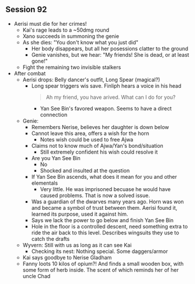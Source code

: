 ## Session 92
* Aerisi must die for her crimes!
  * Kai's rage leads to a ~50dmg round
  * Xano succeeds in summoning the genie
  * As she dies: "You don't know what you just did"
    * Her body disappears, but all her posessions clatter to the ground
    * Genie vanishes, but we hear: "My friends! She is dead, or at least gone!"
  * Fight the remaining two invisible stalkers
* After combat
  * Aerisi drops: Belly dancer's outfit, Long Spear (magical?)
    * Long spear triggers wis save. Finliph hears a voice in his head
      > Ah my friend, you have arived. What can I do for you?
      * Yan See Bin's favored weapon. Seems to have a direct connection
  * Genie:
    * Remembers Nerise, believes her daughter is down below
    * Cannot leave this area, offers a wish for the horn
      * Notes wish could be used to free Ajwa
    * Claims not to know much of Ajwa/Yan's bond/situation
      * Still extremely confident his wish could resolve it
    * Are you Yan See Bin
      * No
      * Shocked and insulted at the question
    * If Yan See Bin ascends, what does it mean for you and other elementals
      * Very little. He was imprisoned becuase he would have caused problems. That is now a solved issue.
    * Was a guardian of the dwarves many years ago. Horn was won and became a symbol of trust between them. Aerisi found it, learned its purpose, used it against him.
    * Says we lack the power to go below and finish Yan See Bin
    * Hole in the floor is a controlled descent, need something extra to ride the air back to this level. Describes wingsuits they use to catch the drafts
  * Wyvern: Still with us as long as it can see Kai
    * Checking its nest: Nothing special. Some daggers/armor
  * Kai says goodbye to Nerise Gladham
  * Fanny loots 10 kilos of opium?! And finds a small wooden box, with some form of herb inside. The scent of which reminds her of her uncle Chad
